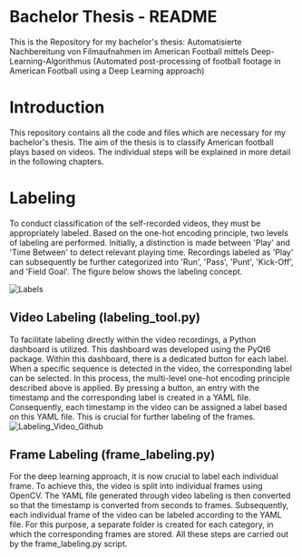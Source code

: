 # Bachelor Thesis - README
This is the Repository for my bachelor's thesis: Automatisierte Nachbereitung von Filmaufnahmen im American Football mittels Deep-Learning-Algorithmus (Automated post-processing of football footage in American Football using a Deep Learning approach)

# Introduction
This repository contains all the code and files which are necessary for my bachelor's thesis. The aim of the thesis is to classify American football plays based on videos. The individual steps will be explained in more detail in the following chapters.

# Labeling 
To conduct classification of the self-recorded videos, they must be appropriately labeled. Based on the one-hot encoding principle, two levels of labeling are performed. Initially, a distinction is made between 'Play' and 'Time Between' to detect relevant playing time. Recordings labeled as 'Play' can subsequently be further categorized into 'Run', 'Pass', 'Punt', 'Kick-Off', and 'Field Goal'. 
The figure below shows the labeling concept.

![Labels](https://github.com/sebpar01/AmericanFootballAnalysis/assets/101809039/75fbd26a-7c68-41ca-ba8e-3cea10f8286a)


## Video Labeling (labeling_tool.py)

To facilitate labeling directly within the video recordings, a Python dashboard is utilized. This dashboard was developed using the PyQt6 package. Within this dashboard, there is a dedicated button for each label. When a specific sequence is detected in the video, the corresponding label can be selected. In this process, the multi-level one-hot encoding principle described above is applied.
By pressing a button, an entry with the timestamp and the corresponding label is created in a YAML file. Consequently, each timestamp in the video can be assigned a label based on this YAML file. This is crucial for further labeling of the frames.
![Labeling_Video_Github](https://github.com/sebpar01/AmericanFootballAnalysis/assets/101809039/2bb56ab5-c1e0-45b5-b38a-e95dedf76c15)


## Frame Labeling (frame_labeling.py)
For the deep learning approach, it is now crucial to label each individual frame. To achieve this, the video is split into individual frames using OpenCV. The YAML file generated through video labeling is then converted so that the timestamp is converted from seconds to frames.
Subsequently, each individual frame of the video can be labeled according to the YAML file. For this purpose, a separate folder is created for each category, in which the corresponding frames are stored.
All these steps are carried out by the frame_labeling.py script.
